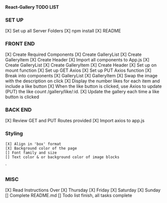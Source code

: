 #### React-Gallery TODO LIST

### SET UP
[X] Set up all Server Folders
    [X]  npm install
    [X]  README

### FRONT END
[X] Create Required Components
    [X] Create GalleryList
    [X] Create GalleryItem
    [X] Create Header
[X] Import all components to App.js
    [X] Create GalleryList
    [X] Create GalleryItem
    [X] Create Header
[X] Set up on mount function
[X] Set up GET Axios
[X] Set up PUT Axios function
[X] Break into components
    [X] GalleryList
    [X] GalleryItem
[X] Swap the image with the description on click
[X] Display the number likes for each item and include a like button
[X] When the like button is clicked, use Axios to update (PUT) the like count /gallery/like/:id.
[X] Update the gallery each time a like button is clicked
### BACK END
[X] Review GET and PUT Routes provided
[X] Import axios to app.js

### Styling
    [X] Align in 'box' format
    [X] Background color of the page
    [] Font family and size
    [] Text color & or background color of image blocks
`

### MISC
[X] Read Instructions Over
    [X] Thursday
    [X] Friday
    [X] Saturday
    [X] Sunday
[] Complete README.md
[] Todo list finish, all tasks complete